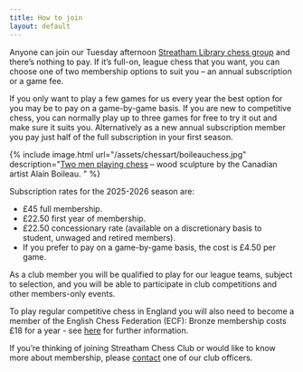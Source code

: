 ```yaml
---
title: How to join
layout: default
---
```


Anyone can join our Tuesday afternoon [Streatham Library chess group](/about/venues.html#whitelion) and there’s nothing
to pay. If it’s full-on, league chess that you want, you can choose one of two membership
options to suit you – an annual subscription or a game fee.


If you only want to play a few games for us every year the best option for you may be to pay on a game-by-game basis. If you are new to competitive chess, you can normally play up to three games for free to try it out and make sure it suits you. Alternatively as a new annual subscription member you pay just half of the full subscription in your first season.

{% include image.html url="/assets/chessart/boileauchess.jpg" description="[Two men playing chess](http://streathambrixtonchess.blogspot.com/2008/08/chess-in-art-xi.html) – wood sculpture by the Canadian artist Alain Boileau. " %}

Subscription rates for the 2025-2026 season are:

* £45 full membership.
* £22.50 first year of membership.
* £22.50 concessionary rate (available on a discretionary basis to student, unwaged and retired members).
* If you prefer to pay on a game-by-game basis, the cost is £4.50 per game.

As a club member you will be qualified to play for our league teams, subject to selection, and you will be able to participate in club competitions and other members-only events.

To play regular competitive chess in England you will also need to become a member of the English Chess Federation (ECF):
Bronze membership costs £18 for a year - see [here](https://www.englishchess.org.uk/ecf-membership/) for further information.



If you’re thinking of joining Streatham Chess Club or would like to know more about membership, please [contact](/contact.html) one of our club officers.
